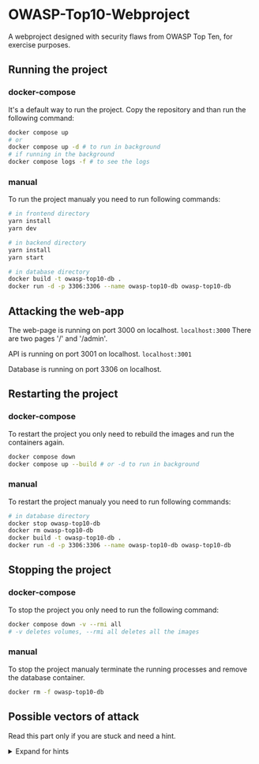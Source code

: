 # OWASP-Top10-Webproject

A webproject designed with security flaws from OWASP Top Ten, for exercise purposes.

## Running the project

### docker-compose

It's a default way to run the project.
Copy the repository and than run the following command:

```bash
docker compose up
# or
docker compose up -d # to run in background
# if running in the background
docker compose logs -f # to see the logs
```

### manual

To run the project manualy you need to run following commands:

```bash
# in frontend directory
yarn install 
yarn dev

# in backend directory
yarn install
yarn start

# in database directory
docker build -t owasp-top10-db .
docker run -d -p 3306:3306 --name owasp-top10-db owasp-top10-db
```

## Attacking the web-app

The web-page is running on port 3000 on localhost.
`localhost:3000`
There are two pages '/' and '/admin'.

API is running on port 3001 on localhost.
`localhost:3001`

Database is running on port 3306 on localhost.

## Restarting the project

### docker-compose

To restart the project you only need to rebuild the images and run the containers again.

```bash
docker compose down
docker compose up --build # or -d to run in background
```

### manual

To restart the project manualy you need to run following commands:

```bash
# in database directory
docker stop owasp-top10-db
docker rm owasp-top10-db
docker build -t owasp-top10-db .
docker run -d -p 3306:3306 --name owasp-top10-db owasp-top10-db
```

## Stopping the project

### docker-compose

To stop the project you only need to run the following command:

```bash
docker compose down -v --rmi all
# -v deletes volumes, --rmi all deletes all the images
```

### manual

To stop the project manualy terminate the running processes and remove the database container.

```bash
docker rm -f owasp-top10-db
```

## Possible vectors of attack

Read this part only if you are stuck and need a hint.

<details>
<summary>Expand for hints</summary>

### SQL Injection
- Inputs can be used to inject sql queries.
- Try to use ') at the beginning of the input.

### XSS (Cross Site Scripting)
- Try to inject a script in the input.
- Try to use `<img>` tag with `onerror` attribute.

### Broken Authentication
- Try to use the same session id in different browser.

### Broken Token Verification
- Try to temper with the token, change the values

### Brute force
- Try to brute force the login page.
</details>
